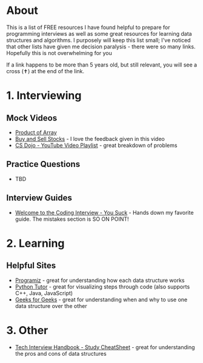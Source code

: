 # About
This is a list of FREE resources I have found helpful to prepare for programming interviews as well as some great resources for learning data structures and algorithms. I purposely will keep this list small; I've noticed that other lists have given me decision paralysis - there were so many links. Hopefully this is not overwhelming for you

If a link happens to be more than 5 years old, but still relevant, you will see a cross (✝) at the end of the link.

# 1. Interviewing
## Mock Videos
* [Product of Array](https://www.youtube.com/watch?v=riBWq1DvVb8)
* [Buy and Sell Stocks](https://www.youtube.com/watch?v=riBWq1DvVb8) - I love the feedback given in this video
* [CS Dojo - YouTube Video Playlist](https://www.youtube.com/playlist?list=PLBZBJbE_rGRVnpitdvpdY9952IsKMDuev) - great breakdown of problems
## Practice Questions
* TBD

## Interview Guides
* [Welcome to the Coding Interview - You Suck](https://docs.google.com/document/d/1eKirumpmwDWTtKCJKn2HuoQ2NavEfR41whmTyaQcio4/edit?usp=sharing) - Hands down my favorite guide. The mistakes section is SO ON POINT!

# 2. Learning
## Helpful Sites
* [Programiz](https://www.programiz.com/dsa) - great for understanding how each data structure works
* [Python Tutor](https://www.pythontutor.com) - great for visualizing steps through code (also supports C++, Java, JavaScript)
* [Geeks for Geeks](https://www.geeksforgeeks.org/) - great for understanding when and why to use one data structure over the other

# 3. Other
* [Tech Interview Handbook - Study CheatSheet](https://www.techinterviewhandbook.org/algorithms/array/) - great for understanding the pros and cons of data structures

